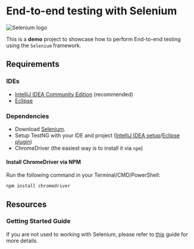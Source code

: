 # End-to-end testing with Selenium

![Selenium logo](https://upload.wikimedia.org/wikipedia/en/5/5c/Seleniumlogo.png)

This is a **demo** project to showcase how to perform End-to-end testing using the `Selenium` 
framework.

## Requirements

### IDEs

- [IntelliJ IDEA Community Edition](https://www.jetbrains.com/idea/download/#section=windows) (recommended)
- [Eclipse](http://www.eclipse.org/downloads/)

### Dependencies

- Download [Selenium](http://www.seleniumhq.org/download/).
- Setup TestNG with your IDE and project ([IntelliJ IDEA setup](https://www.jetbrains.com/help/idea/configuring-testing-libraries.html)/[Eclipse plugin](http://marketplace.eclipse.org/content/testng-eclipse))
- ChromeDriver (the easiest way is to install it via `npm`)

#### Install ChromeDriver via NPM

Run the following command in your Terminal/CMD/PowerShell:

`npm install chromedriver`

## Resources

### Getting Started Guide

If you are not used to working with Selenium, please refer to [this](https://github.com/SeleniumHQ/selenium/wiki/Getting-Started) 
guide for more details.